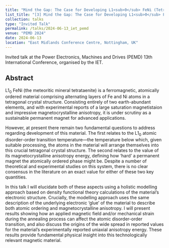 ```yaml
---
title: "Mind the Gap: The Case for Developing L1<sub>0</sub> FeNi (Tetrataenite) as a ‘Hard’ Permanent Magnet"
list_title: "[3] Mind the Gap: The Case for Developing L1<sub>0</sub> FeNi (Tetrataenite) as a ‘Hard’ Permanent Magnet"
collection: talks
type: "Invited Talk"
permalink: /talks/2024-06-13_iet_pemd
venue: "PEMD 2024"
date: 2024-06-13
location: "East Midlands Conference Centre, Nottingham, UK"
---
```


Invited talk at the Power Electronics, Machines and Drives (PEMD) 13th International Conference, organised by the IET.

<h2>Abstract</h2>
L1<sub>0</sub> FeNi (the meteoritic mineral tetrataenite) is a ferromagnetic, atomically ordered material comprising alternating layers of Fe and Ni atoms in a tetragonal crystal structure. Consisting entirely of two earth-abundant elements, and with experimental reports of a large saturation magnetistaion and impressive magnetocrystalline anisotropy, it is under scrutiny as a sustainable permanent magnet for advanced applications.

However, at present there remain two fundamental questions to address regarding development of this material. The first relates to the L1<sub>0</sub> atomic disorder-order transition temperature—the temperature below which, given suitable processing, the atoms in the material will arrange themselves into this crucial tetragonal crystal structure. The second relates to the value of its magnetocrystalline anisotropy energy, defining how ‘hard’ a permanent magnet the atomically ordered phase might be. Despite a number of theoretical and experimental studies on this system, there is no clear consensus in the literature on an exact value for either of these two key quantities.

In this talk I will elucidate both of these aspects using a holistic modelling approach based on density functional theory calculations of the material’s electronic structure. Crucially, the modelling approach uses the same description of the underlying electronic ‘glue’ of the material to describe both atomic ordering and magnetocrystalline anisotropy. I will present results showing how an applied magnetic field and/or mechanical strain during the annealing process can affect the atomic disorder-order transition, and also discuss the origins of the wide spread in reported values for the material’s experimentally reported uniaxial anisotropy energy. These results provide fundamental physical insight into this technologically relevant magnetic material.

